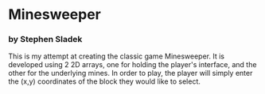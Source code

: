 # Minesweeper
### by Stephen Sladek

This is my attempt at creating the classic game Minesweeper. It is developed using 2 2D arrays, one for holding the player's interface, and the other for the underlying mines. In order to play, the player will simply enter the (x,y) coordinates of the block they would like to select.
